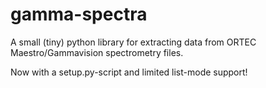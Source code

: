 gamma-spectra
=============

A small (tiny) python library for extracting data from ORTEC Maestro/Gammavision spectrometry files.

Now with a setup.py-script and limited list-mode support!
